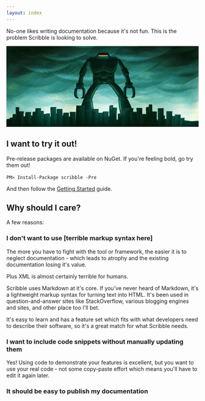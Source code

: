 ```yaml
---
layout: index
---
```


No-one likes writing documentation because it's not fun. This is the problem Scribble is looking to solve.

<a href="#" class="image image-full"><img src="/images/n33-robot-invader.jpg" alt="" /></a>

## I want to try it out!

Pre-release packages are available on NuGet. If you're feeling bold, go try them out!

<div class="nuget-badge">
  <p><code>PM&gt; Install-Package scribble -Pre</code></p>
</div>

And then follow the [Getting Started](/pages/getting-started.html) guide.

## Why should I care?

A few reasons:

### I don't want to use [terrible markup syntax here]

The more you have to fight with the tool or framework, the easier it is to neglect documentation - which leads to atrophy and the existing documentation losing it's value.

Plus XML is almost certainly terrible for humans.

Scribble uses Markdown at it's core. If you've never heard of Markdown, it's a lightweight markup syntax for turning text into HTML. It's been used in question-and-answer sites like StackOverflow, various blogging engines and sites, and other place too I'll bet.

It's easy to learn and has a feature set which fits with what developers need to describe their software, so it's a great match for what Scribble needs.

### I want to include code snippets without manually updating them

Yes! Using code to demonstrate your features is excellent, but you want to use your real code - not some copy-paste effort which means you'll have to edit it again later.



### It should be easy to publish my documentation
